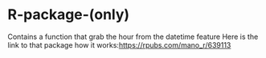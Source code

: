 # R-package-(only)
Contains a function that grab the hour from the datetime feature
Here is the link to that package how it works:https://rpubs.com/mano_r/639113

